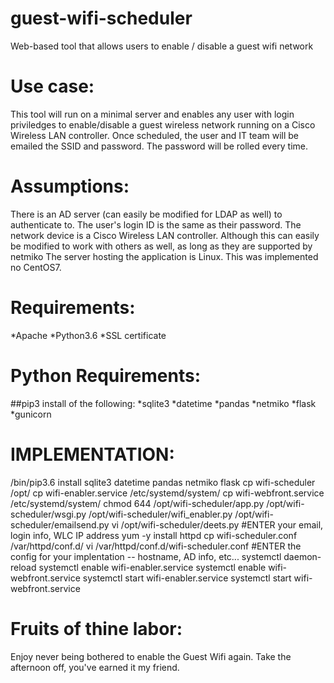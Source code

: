 # guest-wifi-scheduler
Web-based tool that allows users to enable / disable a guest wifi network

# Use case:
This tool will run on a minimal server and enables any user with login priviledges to enable/disable a guest wireless network running on a Cisco Wireless LAN controller.  Once scheduled, the user and IT team will be emailed the SSID and password.  The password will be rolled every time.

# Assumptions:
There is an AD server (can easily be modified for LDAP as well) to authenticate to.
The user's login ID is the same as their password.
The network device is a Cisco Wireless LAN controller.  Although this can easily be modified to work with others as well, as long as they are supported by netmiko
The server hosting the application is Linux.  This was implemented no CentOS7.

# Requirements:
*Apache
*Python3.6
*SSL certificate

# Python Requirements:
##pip3 install of the following:
*sqlite3
*datetime
*pandas
*netmiko
*flask
*gunicorn

# IMPLEMENTATION:
/bin/pip3.6 install sqlite3 datetime pandas netmiko flask
cp wifi-scheduler /opt/
cp wifi-enabler.service /etc/systemd/system/
cp wifi-webfront.service /etc/systemd/system/
chmod 644 /opt/wifi-scheduler/app.py /opt/wifi-scheduler/wsgi.py /opt/wifi-scheduler/wifi_enabler.py /opt/wifi-scheduler/emailsend.py
vi /opt/wifi-scheduler/deets.py  #ENTER your email, login info, WLC IP address
yum -y install httpd
cp wifi-scheduler.conf /var/httpd/conf.d/
vi /var/httpd/conf.d/wifi-scheduler.conf #ENTER the config for your implentation -- hostname, AD info, etc...
systemctl daemon-reload
systemctl enable wifi-enabler.service
systemctl enable wifi-webfront.service
systemctl start wifi-enabler.service
systemctl start wifi-webfront.service

# Fruits of thine labor:
Enjoy never being bothered to enable the Guest Wifi again.  Take the afternoon off, you've earned it my friend.
